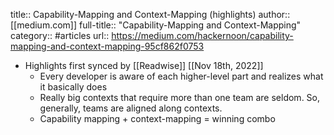 title:: Capability-Mapping and Context-Mapping (highlights)
author:: [[medium.com]]
full-title:: "Capability-Mapping and Context-Mapping"
category:: #articles
url:: https://medium.com/hackernoon/capability-mapping-and-context-mapping-95cf862f0753

- Highlights first synced by [[Readwise]] [[Nov 18th, 2022]]
	- Every developer is aware of each higher-level part and realizes what it basically does
	- Really big contexts that require more than one team are seldom. So, generally, teams are aligned along contexts.
	- Capability mapping + context-mapping = winning combo